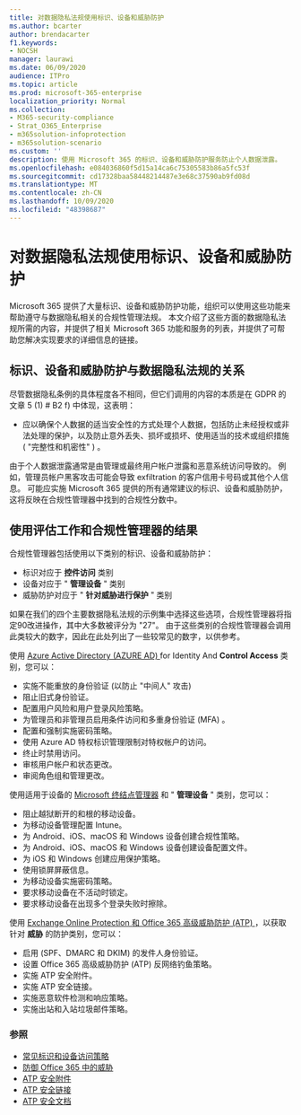 ```yaml
---
title: 对数据隐私法规使用标识、设备和威胁防护
ms.author: bcarter
author: brendacarter
f1.keywords:
- NOCSH
manager: laurawi
ms.date: 06/09/2020
audience: ITPro
ms.topic: article
ms.prod: microsoft-365-enterprise
localization_priority: Normal
ms.collection:
- M365-security-compliance
- Strat_O365_Enterprise
- m365solution-infoprotection
- m365solution-scenario
ms.custom: ''
description: 使用 Microsoft 365 的标识、设备和威胁防护服务防止个人数据泄露。
ms.openlocfilehash: e084036860f5d15a14ca6c75305583b86a5fc53f
ms.sourcegitcommit: cd17328baa58448214487e3e68c37590ab9fd08d
ms.translationtype: MT
ms.contentlocale: zh-CN
ms.lasthandoff: 10/09/2020
ms.locfileid: "48398687"
---
```

# <a name="use-identity-device-and-threat-protection-for-data-privacy-regulation"></a>对数据隐私法规使用标识、设备和威胁防护

Microsoft 365 提供了大量标识、设备和威胁防护功能，组织可以使用这些功能来帮助遵守与数据隐私相关的合规性管理法规。 本文介绍了这些方面的数据隐私法规所需的内容，并提供了相关 Microsoft 365 功能和服务的列表，并提供了可帮助您解决实现要求的详细信息的链接。

## <a name="how-identity-device-and-threat-protection-relate-to-data-privacy-regulation"></a>标识、设备和威胁防护与数据隐私法规的关系

尽管数据隐私条例的具体程度各不相同，但它们调用的内容的本质是在 GDPR 的文章 5 (1) # B2 f) 中体现，这表明： 

- 应以确保个人数据的适当安全性的方式处理个人数据，包括防止未经授权或非法处理的保护，以及防止意外丢失、损坏或损坏、使用适当的技术或组织措施 ( "完整性和机密性" ) 。

由于个人数据泄露通常是由管理或最终用户帐户泄露和恶意系统访问导致的。 例如，管理员帐户黑客攻击可能会导致 exfiltration 的客户信用卡号码或其他个人信息。 可能应实施 Microsoft 365 提供的所有通常建议的标识、设备和威胁防护，这将反映在合规性管理器中找到的合规性分数中。

## <a name="using-the-results-of-your-assessment-work-and-compliance-manager"></a>使用评估工作和合规性管理器的结果

合规性管理器包括使用以下类别的标识、设备和威胁防护：

- 标识对应于 **控件访问** 类别
- 设备对应于 " **管理设备** " 类别
- 威胁防护对应于 " **针对威胁进行保护** " 类别
 
如果在我们的四个主要数据隐私法规的示例集中选择这些选项，合规性管理器将指定90改进操作，其中大多数被评分为 "27"。 由于这些类别的合规性管理器会调用此类较大的数字，因此在此处列出了一些较常见的数字，以供参考。

使用 [Azure Active Directory (AZURE AD) ](https://azure.microsoft.com/services/active-directory/) for Identity And **Control Access** 类别，您可以：

- 实施不能重放的身份验证 (以防止 "中间人" 攻击) 
- 阻止旧式身份验证。
- 配置用户风险和用户登录风险策略。
- 为管理员和非管理员启用条件访问和多重身份验证 (MFA) 。
- 配置和强制实施密码策略。
- 使用 Azure AD 特权标识管理限制对特权帐户的访问。
- 终止时禁用访问。
- 审核用户帐户和状态更改。
- 审阅角色组和管理更改。

使用适用于设备的 [Microsoft 终结点管理器](https://www.microsoft.com/microsoft-365/microsoft-endpoint-manager) 和 " **管理设备** " 类别，您可以：

- 阻止越狱断开的和根的移动设备。
- 为移动设备管理配置 Intune。
- 为 Android、iOS、macOS 和 Windows 设备创建合规性策略。
- 为 Android、iOS、macOS 和 Windows 设备创建设备配置文件。
- 为 iOS 和 Windows 创建应用保护策略。
- 使用锁屏屏蔽信息。
- 为移动设备实施密码策略。
- 要求移动设备在不活动时锁定。
- 要求移动设备在出现多个登录失败时擦除。

使用 [Exchange Online Protection 和 Office 365 高级威胁防护 (ATP) ](../security/office-365-security/office-365-atp.md) ，以获取针对 **威胁** 的防护类别，您可以：

- 启用 (SPF、DMARC 和 DKIM) 的发件人身份验证。
- 设置 Office 365 高级威胁防护 (ATP) 反网络钓鱼策略。
- 实施 ATP 安全附件。
- 实施 ATP 安全链接。
- 实施恶意软件检测和响应策略。
- 实施出站和入站垃圾邮件策略。

### <a name="references"></a>参照

- [常见标识和设备访问策略](../security/office-365-security/identity-access-policies.md)
- [防御 Office 365 中的威胁](https://support.office.com/article/protect-against-threats-in-office-365-b10023f6-f30f-45d3-b3ad-b71aa4aa0d58)
- [ATP 安全附件](../security/office-365-security/atp-safe-attachments.md)
- [ATP 安全链接](../security/office-365-security/atp-safe-links.md)
- [ATP 安全文档](../security/office-365-security/safe-docs.md)
